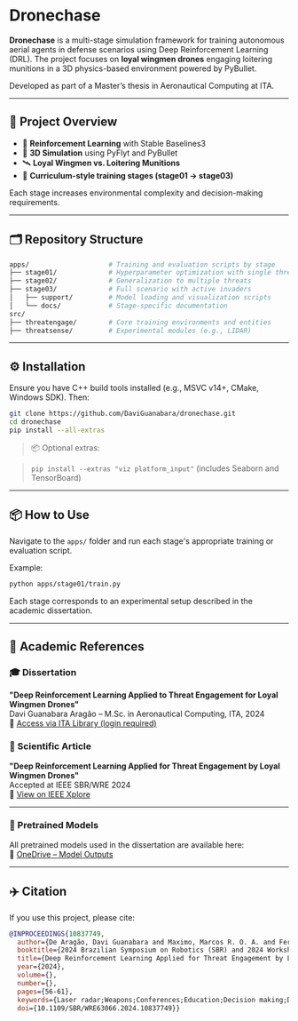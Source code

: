 
# Dronechase

**Dronechase** is a multi-stage simulation framework for training autonomous aerial agents in defense scenarios using Deep Reinforcement Learning (DRL). The project focuses on **loyal wingmen drones** engaging loitering munitions in a 3D physics-based environment powered by PyBullet.

Developed as part of a Master’s thesis in Aeronautical Computing at ITA.

---

## 🚀 Project Overview

- 🧠 **Reinforcement Learning** with Stable Baselines3  
- 📡 **3D Simulation** using PyFlyt and PyBullet  
- 🛰️ **Loyal Wingmen vs. Loitering Munitions**  
- 🧪 **Curriculum-style training stages (stage01 → stage03)**  

Each stage increases environmental complexity and decision-making requirements.

---

## 🗂️ Repository Structure

```bash
apps/                    # Training and evaluation scripts by stage
├── stage01/             # Hyperparameter optimization with single threat
├── stage02/             # Generalization to multiple threats
├── stage03/             # Full scenario with active invaders
│   ├── support/         # Model loading and visualization scripts
│   └── docs/            # Stage-specific documentation
src/
├── threatengage/        # Core training environments and entities
├── threatsense/         # Experimental modules (e.g., LIDAR)
```

---

## ⚙️ Installation

Ensure you have C++ build tools installed (e.g., MSVC v14+, CMake, Windows SDK). Then:

```bash
git clone https://github.com/DaviGuanabara/dronechase.git
cd dronechase
pip install --all-extras
```

> 📦 Optional extras:  

> `pip install --extras "viz platform_input"` (includes Seaborn and TensorBoard)

---

## 📦 How to Use

Navigate to the `apps/` folder and run each stage's appropriate training or evaluation script.

Example:

```bash
python apps/stage01/train.py
```

Each stage corresponds to an experimental setup described in the academic dissertation.

---

## 📄 Academic References

### 🎓 Dissertation

**"Deep Reinforcement Learning Applied to Threat Engagement for Loyal Wingmen Drones"**  
Davi Guanabara Aragão – M.Sc. in Aeronautical Computing, ITA, 2024  
📎 [Access via ITA Library (login required)](http://www.bdita.bibl.ita.br/)

### 📝 Scientific Article

**"Deep Reinforcement Learning Applied for Threat Engagement by Loyal Wingmen Drones"**  
Accepted at IEEE SBR/WRE 2024  
📎 [View on IEEE Xplore](https://ieeexplore.ieee.org/document/10837749)

---

### 📁 Pretrained Models

All pretrained models used in the dissertation are available here:  
🔗 [OneDrive – Model Outputs](https://1drv.ms/f/c/1d0046dc1ae1123c/EjwS4RrcRgAggB0mxAYAAAABv3y_2LSkT8CMERe7Hf5ZXA?e=KYmCQj)

---

## ✈️ Citation

If you use this project, please cite:

```bibtex
@INPROCEEDINGS{10837749,
  author={De Aragão, Davi Guanabara and Maximo, Marcos R. O. A. and Fernando Basso Brancalion, José},
  booktitle={2024 Brazilian Symposium on Robotics (SBR) and 2024 Workshop on Robotics in Education (WRE)}, 
  title={Deep Reinforcement Learning Applied for Threat Engagement by Loyal Wingmen Drones}, 
  year={2024},
  volume={},
  number={},
  pages={56-61},
  keywords={Laser radar;Weapons;Conferences;Education;Decision making;Deep reinforcement learning;Vehicle dynamics;Robots;Optimization;Drones;Machine Learning;Neural Network;Unmanned Aerial Vehicle;Air Defense System},
  doi={10.1109/SBR/WRE63066.2024.10837749}}
```
